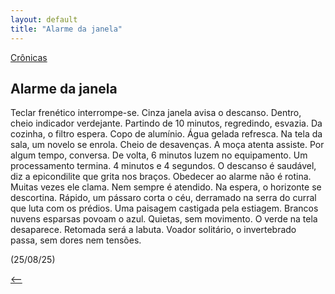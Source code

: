 ```yaml
---
layout: default
title: "Alarme da janela"
--- 
```




[Crônicas](./)

## Alarme da janela

Teclar frenético interrompe-se. Cinza janela avisa o descanso. Dentro, cheio indicador verdejante. Partindo de 10 minutos, regredindo, esvazia.  Da cozinha, o filtro espera. Copo de alumínio. Água gelada refresca. Na tela da sala, um novelo se enrola. Cheio de desavenças. A moça atenta assiste. Por algum tempo, conversa. De volta, 6 minutos luzem no equipamento. Um processamento termina. 4 minutos e 4 segundos. O descanso é saudável, diz a epicondilite que grita nos braços. Obedecer ao alarme não é rotina. Muitas vezes ele clama. Nem sempre é atendido. Na espera, o horizonte se descortina. Rápido, um pássaro corta o céu, derramado na serra do curral que luta com os prédios. Uma paisagem castigada pela estiagem. Brancos nuvens esparsas povoam o azul. Quietas, sem movimento. O verde na tela desaparece. Retomada será a labuta. Voador solitário, o invertebrado passa, sem dores nem tensões.

(25/08/25)

[<--](./)